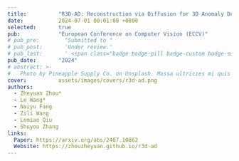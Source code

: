 ```yaml
---
title:          "R3D-AD: Reconstruction via Diffusion for 3D Anomaly Detection"
date:           2024-07-01 00:01:00 +0800
selected:       true
pub:            "European Conference on Computer Vision (ECCV)"
# pub_pre:        "Submitted to "
# pub_post:       'Under review.'
# pub_last:       ' <span class="badge badge-pill badge-custom badge-success">Spotlight</span>'
pub_date:       "2024"
# abstract: >-
#   Photo by Pineapple Supply Co. on Unsplash. Massa ultricies mi quis hendrerit dolor magna. Arcu non odio euismod lacinia at quis risus sed. Et tortor at risus viverra. Enim neque volutpat ac tincidunt. Dictum varius duis at consectetur lorem donec.
cover:          assets/images/covers/r3d-ad.png
authors:
  - Zheyuan Zhou*
  - Le Wang*
  - Naiyu Fang
  - Zili Wang
  - Lemiao Qiu
  - Shuyou Zhang
links:
  Paper: https://arxiv.org/abs/2407.10862
  Website: https://zhouzheyuan.github.io/r3d-ad
---
```


